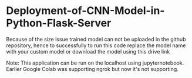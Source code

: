 # Deployment-of-CNN-Model-in-Python-Flask-Server

Because of the size issue trained model can not be uploaded in the github repository, hence to successfully to run this code replace the model name with your custom model or download the model using this drive link 

Note: This application can be run on the localhost using jupyternotebook. Earlier Google Colab was supporting ngrok but now it's not supporting.

